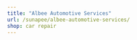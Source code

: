 ```yaml
---
title: "Albee Automotive Services"
url: /sunapee/albee-automotive-services/
shop: car repair
---
```

